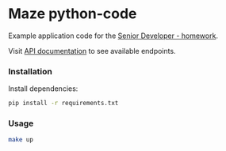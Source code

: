 # Maze python-code
Example application code for the [Senior Developer - homework](https://docs.google.com/document/d/1ns5vAOxMHLcuoxvqSIRq3WzM4PFYPCe65UUOhHI3flw/edit).

Visit [API documentation](https://documenter.getpostman.com/view/14594760/Tz5iA1Vc) to see available endpoints.

### Installation
Install dependencies:
```sh
pip install -r requirements.txt
```

### Usage
```sh
make up
```